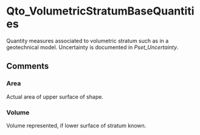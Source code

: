 # Qto_VolumetricStratumBaseQuantities

Quantity measures associated to volumetric stratum such as in a geotechnical model. Uncertainty is documented in _Pset_Uncertainty_.<!-- end of definition -->


## Comments

### Area

Actual area of upper surface of shape.

### Volume

Volume represented, if lower surface of stratum known.

